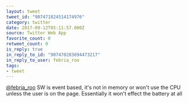 ```yaml
---
layout: tweet
tweet_id: "907471824514174976"
category: twitter
date: 2017-09-12T05:11:57.000Z
source: Twitter Web App
favorite_count: 0
retweet_count: 0
is_reply: true
in_reply_to_id: "907470283694473217"
in_reply_to_user: febria_roo
tags:
- tweet
---
```


[@febria_roo](https://twitter.com/@febria_roo) SW is event based, it's not in memory or won't use the CPU unless the user is on the page. Essentially it won't effect the battery at all
